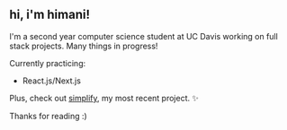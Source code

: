 ## hi, i'm himani!
I'm a second year computer science student at UC Davis working on full stack projects. Many things in progress!

Currently practicing:
- React.js/Next.js

Plus, check out [simplify](https://github.com/himanimanjunath/simplify), my most recent project. ✨

Thanks for reading :)
